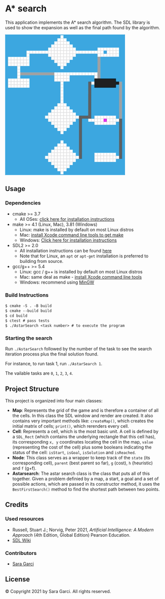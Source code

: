 # A* search

This application implements the A* search algorithm. The SDL library is used to show the expansion as well as the final path found by the algorithm.

<img src="images/astarsearch.gif"/>

## Usage

### Dependencies

* cmake >= 3.7
  * All OSes: [click here for installation instructions](https://cmake.org/install/)
* make >= 4.1 (Linux, Mac), 3.81 (Windows)
  * Linux: make is installed by default on most Linux distros
  * Mac: [install Xcode command line tools to get make](https://developer.apple.com/xcode/features/)
  * Windows: [Click here for installation instructions](http://gnuwin32.sourceforge.net/packages/make.htm)
* SDL2 >= 2.0
  * All installation instructions can be found [here](https://wiki.libsdl.org/Installation)
  * Note that for Linux, an `apt` or `apt-get` installation is preferred to building from source.
* gcc/g++ >= 5.4
  * Linux: gcc / g++ is installed by default on most Linux distros
  * Mac: same deal as make - [install Xcode command line tools](https://developer.apple.com/xcode/features/)
  * Windows: recommend using [MinGW](http://www.mingw.org/)

### Build Instructions

```
$ cmake -S . -B build
$ cmake --build build
$ cd build
$ ctest # pass tests
$ ./AstarSearch <task number> # to execute the program
```

### Starting the search

Run `./AstarSearch` followed by the number of the task to see the search iteration process plus the final solution found.

For instance, to run task 1, run `./AstarSearch 1`.

The vailable tasks are `0`, `1`, `2`, `3`, `4`.

## Project Structure

This project is organized into four main classes:
* **Map**: Represents the grid of the game and is therefore a container of all the cells. In this class the SDL window and render are created. It also contains very important methods like: `createMap()`, which creates the initial matrix of cells; `print()`, which rerenders every cell.
* **Cell**: Represents a cell, which is the most basic unit. A cell is defined by a `SDL_Rect` (which contains the underlying rectangle that this cell has), its corresponding `x, y` coordinates locating the cell in the map, `value` (representing the cost of the cell) plus some booleans indicating the status of the cell: `isStart`, `isGoal`, `isSolution` and `isReached`.
* **Node**: This class serves as a wrapper to keep track of the `state` (its corresponding cell), `parent` (best parent so far), `g` (cost), `h` (heuristic) and `f` (g+f).
* **Astarsearch**: The astar search class is the class that puts all of this together. Given a problem definied by a map, a start, a goal and a set of possible actions, which are passed in its constructor method, it uses the `BestFirstSearch()` method to find the shortest path between two points.

## Credits

### Used resources

* Russell, Stuart J.; Norvig, Peter 2021, *Artificial Intelligence: A Modern Approach* (4th Edition, Global Edition) Pearson Education.
* [SDL Wiki](https://wiki.libsdl.org/APIByCategory)

### Contributors

* [Sara Garci](s@saragarci.com)

## License

© Copyright 2021 by Sara Garci. All rights reserved.
